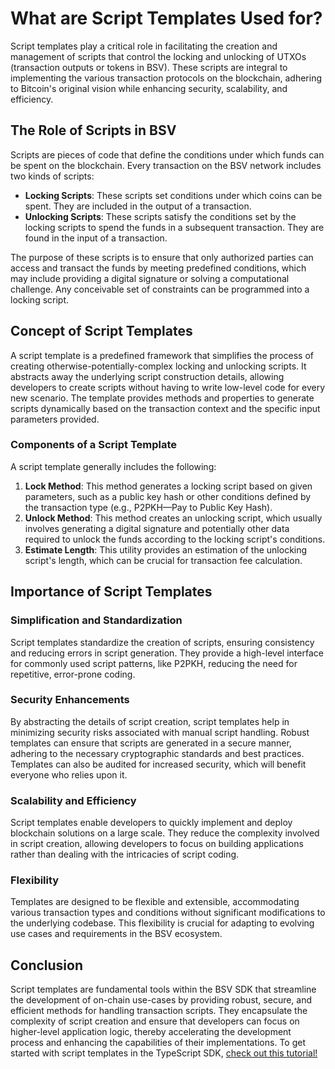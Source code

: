 # What are Script Templates Used for?

Script templates play a critical role in facilitating the creation and management of scripts that control the locking and unlocking of UTXOs (transaction outputs or tokens in BSV). These scripts are integral to implementing the various transaction protocols on the blockchain, adhering to Bitcoin's original vision while enhancing security, scalability, and efficiency.

## The Role of Scripts in BSV

Scripts are pieces of code that define the conditions under which funds can be spent on the blockchain. Every transaction on the BSV network includes two kinds of scripts:

* **Locking Scripts**: These scripts set conditions under which coins can be spent. They are included in the output of a transaction.
* **Unlocking Scripts**: These scripts satisfy the conditions set by the locking scripts to spend the funds in a subsequent transaction. They are found in the input of a transaction.

The purpose of these scripts is to ensure that only authorized parties can access and transact the funds by meeting predefined conditions, which may include providing a digital signature or solving a computational challenge. Any conceivable set of constraints can be programmed into a locking script.

## Concept of Script Templates

A script template is a predefined framework that simplifies the process of creating otherwise-potentially-complex locking and unlocking scripts. It abstracts away the underlying script construction details, allowing developers to create scripts without having to write low-level code for every new scenario. The template provides methods and properties to generate scripts dynamically based on the transaction context and the specific input parameters provided.

### Components of a Script Template

A script template generally includes the following:

1. **Lock Method**: This method generates a locking script based on given parameters, such as a public key hash or other conditions defined by the transaction type (e.g., P2PKH—Pay to Public Key Hash).
2. **Unlock Method**: This method creates an unlocking script, which usually involves generating a digital signature and potentially other data required to unlock the funds according to the locking script's conditions.
3. **Estimate Length**: This utility provides an estimation of the unlocking script's length, which can be crucial for transaction fee calculation.

## Importance of Script Templates

### Simplification and Standardization

Script templates standardize the creation of scripts, ensuring consistency and reducing errors in script generation. They provide a high-level interface for commonly used script patterns, like P2PKH, reducing the need for repetitive, error-prone coding.

### Security Enhancements

By abstracting the details of script creation, script templates help in minimizing security risks associated with manual script handling. Robust templates can ensure that scripts are generated in a secure manner, adhering to the necessary cryptographic standards and best practices. Templates can also be audited for increased security, which will benefit everyone who relies upon it.

### Scalability and Efficiency

Script templates enable developers to quickly implement and deploy blockchain solutions on a large scale. They reduce the complexity involved in script creation, allowing developers to focus on building applications rather than dealing with the intricacies of script coding.

### Flexibility

Templates are designed to be flexible and extensible, accommodating various transaction types and conditions without significant modifications to the underlying codebase. This flexibility is crucial for adapting to evolving use cases and requirements in the BSV ecosystem.

## Conclusion

Script templates are fundamental tools within the BSV SDK that streamline the development of on-chain use-cases by providing robust, secure, and efficient methods for handling transaction scripts. They encapsulate the complexity of script creation and ensure that developers can focus on higher-level application logic, thereby accelerating the development process and enhancing the capabilities of their implementations. To get started with script templates in the TypeScript SDK, [check out this tutorial!](../examples/example\_script\_templates.md)
